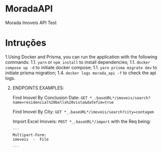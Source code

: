 # MoradaAPI
 Morada Imoveis API Test

# Intruções
 1.Using Docker and Prisma, you can run the application with the following commands:
    1.1. `yarn` or `npm install` to install dependencies;
    1.1. `docker compose up -d` to initiate docker compose;
    1.1. `yarn prisma migrate dev` to initiate prisma migration;
    1.4. `docker logs morada_api -f` to check the api logs.

 2. ENDPOINTS EXAMPLES:
    
    Find Imovel By Conclusion Date:
    `GET *_.baseURL*/imoveis/search?name=residencial%20bella%20vista&datefim=true`

    Find Imovel By City:
    `GET *_.baseURL*/imoveis/search?city=contagem`


    Import Excel Imoveis:
    `POST *_.baseURL*/import` 
        with the Req being:
        
        ```
        Multipart-Form:
        imoveis  -  File

        ```



    
